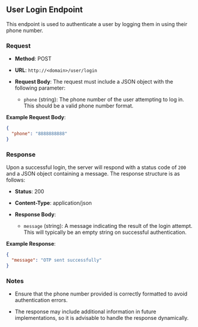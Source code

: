## User Login Endpoint

This endpoint is used to authenticate a user by logging them in using their phone number.

### Request

- **Method**: POST
    
- **URL**: `http://<domain>/user/login`
    
- **Request Body**: The request must include a JSON object with the following parameter:
    
    - `phone` (string): The phone number of the user attempting to log in. This should be a valid phone number format.
        

**Example Request Body**:

``` json
{
  "phone": "8888888888"
}

 ```

### Response

Upon a successful login, the server will respond with a status code of `200` and a JSON object containing a message. The response structure is as follows:

- **Status**: 200
    
- **Content-Type**: application/json
    
- **Response Body**:
    
    - `message` (string): A message indicating the result of the login attempt. This will typically be an empty string on successful authentication.
        

**Example Response**:

``` json
{
  "message": "OTP sent successfully"
}

 ```

### Notes

- Ensure that the phone number provided is correctly formatted to avoid authentication errors.
    
- The response may include additional information in future implementations, so it is advisable to handle the response dynamically.